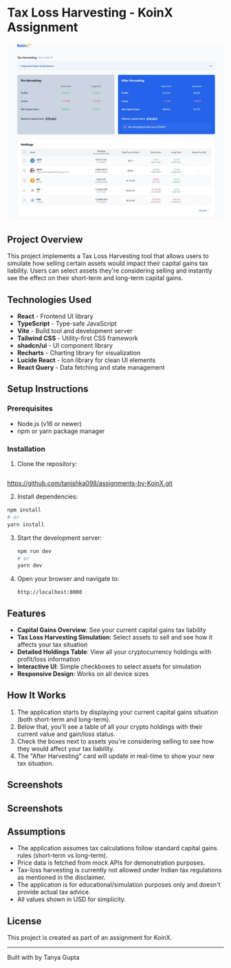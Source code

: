 # Tax Loss Harvesting - KoinX Assignment

![Application Screenshot](public/images/harvesting-screenshot.jpg)

## Project Overview

This project implements a Tax Loss Harvesting tool that allows users to simulate how selling certain assets would impact their capital gains tax liability. Users can select assets they're considering selling and instantly see the effect on their short-term and long-term capital gains.

## Technologies Used

- **React** - Frontend UI library  
- **TypeScript** - Type-safe JavaScript  
- **Vite** - Build tool and development server  
- **Tailwind CSS** - Utility-first CSS framework  
- **shadcn/ui** - UI component library  
- **Recharts** - Charting library for visualization  
- **Lucide React** - Icon library for clean UI elements  
- **React Query** - Data fetching and state management  

## Setup Instructions

### Prerequisites
- Node.js (v16 or newer)
- npm or yarn package manager

### Installation

1. Clone the repository:
   ```sh
 https://github.com/tanishka098/assignments-by-KoinX.git


 2. Install dependencies:

   ```sh
   npm install
   # or
   yarn install
   ```

3. Start the development server:

   ```sh
   npm run dev
   # or
   yarn dev
   ```

4. Open your browser and navigate to:
   ```
   http://localhost:8080
   ```

## Features

- **Capital Gains Overview**: See your current capital gains tax liability
- **Tax Loss Harvesting Simulation**: Select assets to sell and see how it affects your tax situation
- **Detailed Holdings Table**: View all your cryptocurrency holdings with profit/loss information
- **Interactive UI**: Simple checkboxes to select assets for simulation
- **Responsive Design**: Works on all device sizes

## How It Works

1. The application starts by displaying your current capital gains situation (both short-term and long-term).
2. Below that, you'll see a table of all your crypto holdings with their current value and gain/loss status.
3. Check the boxes next to assets you're considering selling to see how they would affect your tax liability.
4. The "After Harvesting" card will update in real-time to show your new tax situation.

## Screenshots

## Screenshots

## Assumptions

- The application assumes tax calculations follow standard capital gains rules (short-term vs long-term).
- Price data is fetched from mock APIs for demonstration purposes.
- Tax-loss harvesting is currently not allowed under Indian tax regulations as mentioned in the disclaimer.
- The application is for educational/simulation purposes only and doesn't provide actual tax advice.
- All values shown in USD for simplicity.

## License

This project is created as part of an assignment for KoinX.

---

Built with by Tanya Gupta
